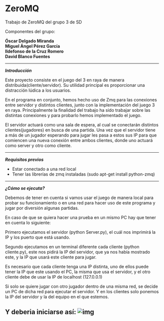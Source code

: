 # ZeroMQ
Trabajo de ZeroMQ del grupo 3 de SD

Componentes del grupo:

**Óscar Delgado Miranda**    
**Miguel Ángel Pérez García**  
**Ildefonso de la Cruz Romero**  
**David Blanco Fuentes**  
  
---
***Introducción***

Este proyecto consiste en el juego del 3 en raya de manera distribuida(cliente/servidor).
Su utilidad principal es proporcionar una distracción lúdica a los usuarios.

En el programa en conjunto, hemos hecho uso de Zmq para las conexiones
entre servidor y distintos clientes, junto con la implementación del juego 3 en
raya. Principalmente la finalidad del trabajo ha sido trabajar sobre las distintas
conexiones y para probarlo hemos implementado el juego.

El servidor actuará como una sala de espera, al cual se conectarán distintos
clientes(jugadores) en busca de una partida. Una vez que el servidor tiene a más
de un jugador esperando para jugar les pasa a estos sus IP para que comiencen
una nueva conexión entre ambos clientes, donde uno actuará como server y otro
como cliente.

---
***Requisitos previos***

- Estar conectado a una red local
- Tener las librerías de zmq instaladas (sudo apt-get install python-zmq)

---
***¿Cómo se ejecuta?***

Debemos de tener en cuenta si vamos usar el juego de manera
local para probar su funcionamiento o en una red para hacer
uso de este programa y jugar por diversión algunas partidas.

En caso de que se quiera hacer una prueba en un mismo PC
hay que tener en cuenta lo siguiente:

Primero ejecutamos el servidor (python Server.py), el cuál nos
imprimirá la IP y los puerto que está usando.

Segundo ejecutamos en un terminal diferente cada
cliente (python cliente.py), este nos pidirá la IP del servidor, que
ya nos había mostrado este, y la IP que usará este cliente para
jugar.

Es necesario que cada cliente tenga una IP distinta, uno de ellos
puede tener la IP que este usando el PC, la misma que usa el
servidor, y el otro cliente debe de usar la IP de
localhost (127.0.0.1)

Si solo se quiere jugar con otro jugador dentro de una
misma red, se decide un PC de dicha red para ejecutar el
servidor. Y en los clientes solo ponemos la IP del servidor y la
del equipo en el que estemos.

Y deberia iniciarse así:
![img](https://cloud.githubusercontent.com/assets/11409249/8037742/efd3811c-0dff-11e5-976f-da04051818c5.jpg)
---
